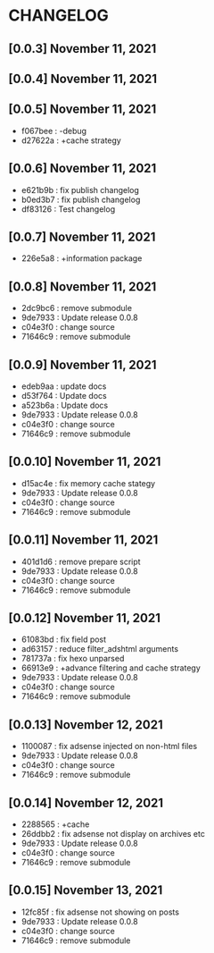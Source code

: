 # CHANGELOG

## [0.0.3] November 11, 2021
## [0.0.4] November 11, 2021
## [0.0.5] November 11, 2021
- f067bee : -debug
- d27622a : +cache strategy

## [0.0.6] November 11, 2021
- e621b9b : fix publish changelog
- b0ed3b7 : fix publish changelog
- df83126 : Test changelog

## [0.0.7] November 11, 2021
- 226e5a8 : +information package

## [0.0.8] November 11, 2021
- 2dc9bc6 : remove submodule
- 9de7933 : Update release 0.0.8
- c04e3f0 : change source
- 71646c9 : remove submodule

## [0.0.9] November 11, 2021
- edeb9aa : update docs
- d53f764 : Update docs
- a523b6a : Update docs
- 9de7933 : Update release 0.0.8
- c04e3f0 : change source
- 71646c9 : remove submodule

## [0.0.10] November 11, 2021
- d15ac4e : fix memory cache stategy
- 9de7933 : Update release 0.0.8
- c04e3f0 : change source
- 71646c9 : remove submodule

## [0.0.11] November 11, 2021
- 401d1d6 : remove prepare script
- 9de7933 : Update release 0.0.8
- c04e3f0 : change source
- 71646c9 : remove submodule

## [0.0.12] November 11, 2021
- 61083bd : fix field post
- ad63157 : reduce filter_adshtml arguments
- 781737a : fix hexo unparsed
- 66913e9 : +advance filtering and cache strategy
- 9de7933 : Update release 0.0.8
- c04e3f0 : change source
- 71646c9 : remove submodule

## [0.0.13] November 12, 2021
- 1100087 : fix adsense injected on non-html files
- 9de7933 : Update release 0.0.8
- c04e3f0 : change source
- 71646c9 : remove submodule

## [0.0.14] November 12, 2021
- 2288565 : +cache
- 26ddbb2 : fix adsense not display on archives etc
- 9de7933 : Update release 0.0.8
- c04e3f0 : change source
- 71646c9 : remove submodule

## [0.0.15] November 13, 2021
- 12fc85f : fix adsense not showing on posts
- 9de7933 : Update release 0.0.8
- c04e3f0 : change source
- 71646c9 : remove submodule
